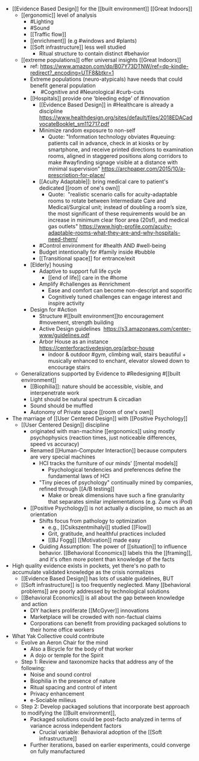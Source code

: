 - [[Evidence Based Design]] for the [[built environment]] [[Great Indoors]]
    - [[ergonomic]] level of analysis
        - #Lighting
        - #Sound
        - [[Traffic flow]]
        - [[enrichment]] (e.g #windows and #plants)
        - [[Soft infrastructure]] less well studied
            - Ritual structure to contain distinct #behavior
    - [[extreme populations]] offer universal insights [[Great Indoors]]
        - ref: https://www.amazon.com/dp/B07Y73DTNW/ref=dp-kindle-redirect?_encoding=UTF8&btkr=1
        - Extreme populations (neuro-atypicals) have needs that could benefit general population
            -  #Cognitive and #Neurological #curb-cuts
        - [[Hospitals]] provide one 'bleeding edge' of #innovation
            - [[Evidence Based Design]] in #Healthcare is already a discipline https://www.healthdesign.org/sites/default/files/2018EDACadvocateBooklet_sm112717.pdf
            - Minimize random exposure to non-self 
                - Quote: "Information technology obviates #queuing: patients call in advance, check in at kiosks or by smartphone, and receive printed directions to examination rooms, aligned in staggered positions along corridors to make #wayfinding signage visible at a distance with minimal supervision" https://archpaper.com/2015/10/a-prescription-for-place/
            - [[Acuity Adaptable]]: bring medical care to patient's dedicated [[room of one's own]]
                - Quote:  "realistic scenario calls for acuity-adaptable rooms to rotate between Intermediate Care and Medical/Surgical unit; instead of doubling a room’s size, the most significant of these requirements would be an increase in minimum clear floor area (20sf), and medical gas outlets" 
https://www.high-profile.com/acuity-adaptable-rooms-what-they-are-and-why-hospitals-need-them/
            - #Control environment for #health AND #well-being
            - Budget intentionally for #family inside #bubble
            - [[Transitional space]] for entrance/exit
        - [Elderly] housing
            - Adaptive to support full life cycle
                - [[end of life]] care in the #home
            - Amplify #challenges as #enrichment
                - Ease and comfort can become non-descript and soporific
                - Cognitively tuned challenges can engage interest and inspire activity
        - Design for #Action 
            - Structure #[[built environment]]to encouragement #movement, strength building 
            - Active Design guidelines  https://s3.amazonaws.com/center-www/guidelines.pdf
            - Arbor House as an instance https://centerforactivedesign.org/arbor-house
                - indoor & outdoor #gym, climbing wall, stairs beautiful + musically enhanced to enchant, elevator slowed down to encourage stairs
    - Generalizations supported by Evidence to #Redesigning #[[built environment]]
        - [[Biophilia]]: nature should be accessible, visible, and interpenetrate work
        - Light should be natural spectrum & circadian
        - Sound should be muffled
        - Autonomy of Private space [[room of one's own]]
- The marriage of [[User Centered Design]]  with [[Positive Psychology]] 
    - [[User Centered Design]] discipline
        - originated with man-machine [[ergonomics]] using mostly psychophysics (reaction times, just noticeable differences, speed vs accuracy)
        - Renamed [[Human-Computer Interaction]] because computers are very special machines
            - HCI tracks the furniture of our minds' [[mental models]]
                - Psychological tendencies and preferences define the fundamental laws of HCI
            - "Tiny pieces of psychology" continually mined by companies, refined through [[A/B testing]]
                - Make or break dimensions have such a fine granularity that separates similar implementations (e.g. Zune vs iPod)
        - [[Positive Psychology]] is not actually a discipline, so much as an orientation
            - Shifts focus from pathology to optimization 
                - e.g., [[Csikszentmihalyi]] studied [[Flow]]
                - Grit, gratitude, and healthful practices included
                - [[BJ Fogg]] [[Motivation]] made easy
            - Guiding Assumption: The power of [[situation]] to influence behavior. [[Behavioral Economics]] labels this the [[framing]], and it's often more potent than knowledge of the facts
- High quality evidence exists in pockets, yet there's no path to accumulate validated knowledge as the crisis normalizes
    - [[Evidence Based Design]] has lots of usable guidelines, BUT
    - [[Soft infrastructure]] is too frequently neglected. Many [[behavioral problems]] are poorly addressed by technological solutions 
    - [[Behavioral Economics]] is all about the gap between knowledge and action
        - DIY hackers proliferate [[McGyver]] innovations 
        - Marketplace will be crowded with non-factual claims
        - Corporations can benefit from providing packaged solutions to their home office workers
- What Yak Collective could contribute
    - Evolve an Aeron Chair for the mind
        - Also a Bicycle for the body of that worker
        - A dojo or temple for the Spirit
    - Step 1: Review and taxonomize hacks that address any of the following:
        - Noise and sound control
        - Biophilia in the presence of nature
        - Ritual spacing and control of intent
        - Privacy enhancement
        - e-Sociable milieus
    - Step 2: Develop packaged solutions that incorporate best approach to modifying the [[Built environment]],
        - Packaged solutions could be post-facto analyzed in terms of variance across independent factors
            - Crucial variable: Behavioral adoption of the [[Soft infrastructure]]
        - Further iterations, based on earlier experiments, could converge on fully manufactured  
